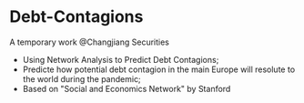 # Debt-Contagions

A temporary work @Changjiang Securities

* Using Network Analysis to Predict Debt Contagions;
* Predicte how potential debt contagion in the main Europe will resolute to the world during the pandemic;
* Based on "Social and Economics Network" by Stanford
